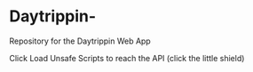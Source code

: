 # Daytrippin-
Repository for the Daytrippin Web App

Click Load Unsafe Scripts to reach the API (click the little shield)